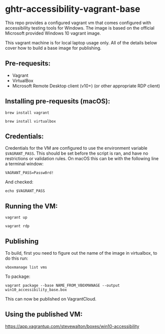 # ghtr-accessibility-vagrant-base

This repo provides a configured vagrant vm that comes configured with accessibility testing tools for Windows.  The image is based on the official Microsoft provided Windows 10 vagrant image.

This vagrant machine is for local laptop usage only.  All of the details below cover how to build a base image for publishing.

## Pre-requesits:

- Vagrant
- VirtualBox
- Microsoft Remote Desktop client (v10+) (or other appropriate RDP client)

## Installing pre-requesits (macOS):

`brew install vagrant`

`brew install virtualbox`

## Credentials:

Credentials for the VM are configured to use the environment variable `$VAGRANT_PASS`.  This should be set before the script is ran, and have no restrictions or validation rules.  On macOS this can be with the following line a terminal window:

`VAGRANT_PASS=Passw0rd!`

And checked:

`echo $VAGRANT_PASS`

## Running the VM:

`vagrant up`

`vagrant rdp`


## Publishing

To build, first you need to figure out the name of the image in virtualbox, to do this run:

`vboxmanage list vms`

To package:

`vagrant package --base NAME_FROM_VBOXMANAGE --output win10_accessibility_base.box`

This can now be published on VagrantCloud.

## Using the published VM:

https://app.vagrantup.com/stevewalton/boxes/win10-accessibility
